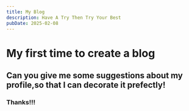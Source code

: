 ```yaml
---
title: My Blog
description: Have A Try Then Try Your Best
pubDate: 2025-02-08
---
```

# My first time to create a blog

## Can you give me some suggestions about my profile,so that I can decorate it prefectly!

### Thanks!!!
